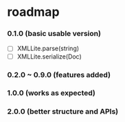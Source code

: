 roadmap
=======

### 0.1.0 (basic usable version)

- [ ] XMLLite.parse(string)
- [ ] XMLLite.serialize(Doc)

### 0.2.0 ~ 0.9.0 (features added)

### 1.0.0 (works as expected)

### 2.0.0 (better structure and APIs)
